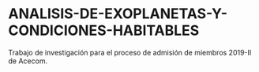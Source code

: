 # ANALISIS-DE-EXOPLANETAS-Y-CONDICIONES-HABITABLES
Trabajo de investigación para el proceso de admisión de miembros 2019-II de Acecom. 
